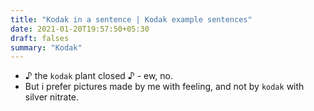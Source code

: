 ```yaml
---
title: "Kodak in a sentence | Kodak example sentences"
date: 2021-01-20T19:57:50+05:30
draft: falses
summary: "Kodak"
---
```

- ♪ the `kodak` plant closed ♪ - ew, no.
- But i prefer pictures made by me with feeling, and not by `kodak` with silver nitrate.
                 
